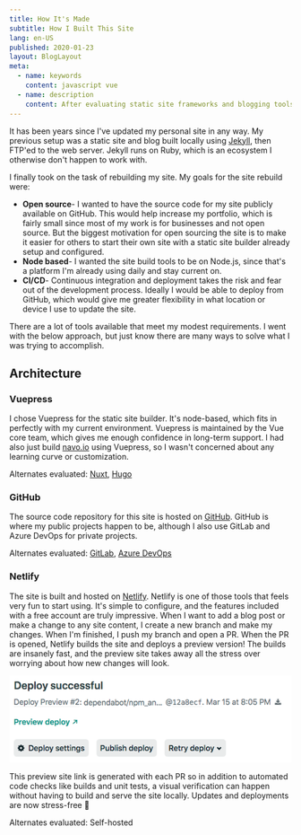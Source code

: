```yaml
---
title: How It's Made
subtitle: How I Built This Site
lang: en-US
published: 2020-01-23
layout: BlogLayout
meta:
  - name: keywords
    content: javascript vue
  - name: description
    content: After evaluating static site frameworks and blogging tools, I settled on Vuepress to rebuild fotijr.com.
---
```

It has been years since I've updated my personal site in any way. My previous setup was a static site and blog built locally using [Jekyll](https://jekyllrb.com/), then FTP'ed to the web server. Jekyll runs on Ruby, which is an ecosystem I otherwise don't happen to work with. 

I finally took on the task of rebuilding my site. My goals for the site rebuild were:
- **Open source**- I wanted to have the source code for my site publicly available on GitHub. This would help increase my portfolio, which is fairly small since most of my work is for businesses and not open source. But the biggest motivation for open sourcing the site is to make it easier for others to start their own site with a static site builder already setup and configured.
- **Node based**- I wanted the site build tools to be on Node.js, since that's a platform I'm already using daily and stay current on.
- **CI/CD**- Continuous integration and deployment takes the risk and fear out of the development process. Ideally I would be able to deploy from GitHub, which would give me greater flexibility in what location or device I use to update the site.

There are a lot of tools available that meet my modest requirements. I went with the below approach, but just know there are many ways to solve what I was trying to accomplish.

## Architecture
### Vuepress
I chose Vuepress for the static site builder. It's node-based, which fits in perfectly with my current environment. Vuepress is maintained by the Vue core team, which gives me enough confidence in long-term support. I had also just build [navo.io](https://navo.io) using Vuepress, so I wasn't concerned about any learning curve or customization.

Alternates evaluated: [Nuxt](https://nuxtjs.org/), [Hugo](https://gohugo.io/)

### GitHub
The source code repository for this site is hosted on [GitHub](https://github.com/fotijr/fotijr.com). GitHub is where my public projects happen to be, although I also use GitLab and Azure DevOps for private projects.

Alternates evaluated: [GitLab](https://about.gitlab.com/), [Azure DevOps](https://azure.microsoft.com/en-us/services/devops/repos/)

### Netlify
The site is built and hosted on [Netlify](https://www.netlify.com/). Netlify is one of those tools that feels very fun to start using. It's simple to configure, and the features included with a free account are truly impressive. When I want to add a blog post or make a change to any site content, I create a new branch and make my changes. When I'm finished, I push my branch and open a PR. When the PR is opened, Netlify builds the site and deploys a preview version! The builds are insanely fast, and the preview site takes away all the stress over worrying about how new changes will look.

![Netlify Preview](./netlify-preview.png "Netlify Preview")

This preview site link is generated with each PR so in addition to automated code checks like builds and unit tests, a visual verification can happen without having to build and serve the site locally. Updates and deployments are now stress-free 🙌

Alternates evaluated: Self-hosted







